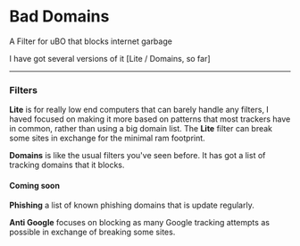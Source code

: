 # Bad Domains
A Filter for uBO that blocks internet garbage

I have got several versions of it [Lite / Domains, so far]

___

### Filters

**Lite** is for really low end computers that can barely handle any filters, I haved focused on making it more based on patterns that most trackers have in common, rather than using a big domain list.
The **Lite** filter can break some sites in exchange for the minimal ram footprint.

**Domains** is like the usual filters you've seen before. It has got a list of tracking domains that it blocks.

#### Coming soon

**Phishing** a list of known phishing domains that is update regularly.

**Anti Google** focuses on blocking as many Google tracking attempts as possible in exchange of breaking some sites.
